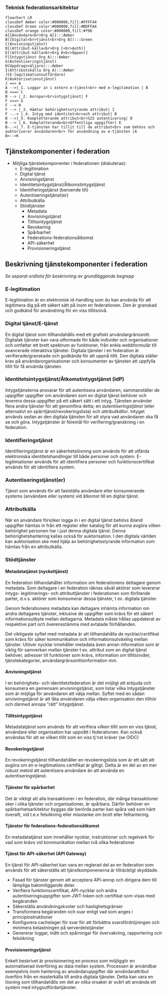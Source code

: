 ### Teknisk federationsarkitektur

```mermaid
flowchart LR
classDef Amber color:#000000,fill:#FFFF44
classDef Green color:#000000,fill:#BDFFA4
classDef orange color:#000000,fill:#f96
A{{Användare<br>Org A}}:::Amber
B([Digital<br>tjänst<br>Org B]):::Green
C(Anvisningstjänst)
D[(Attribut-källa<br>Org C<br>Auth)]
E[(Attribut-källa<br>Org D<br>Öppen)]
F(Intygstjänst Org A):::Amber
G(Autentiseringstjänst)
H(Uppdragsväljare):::Amber
I(Attributskälla Org A):::Amber
J(E-legitimationsutfärdare)
K(Auktorisationstjänst)
J ==> A
A -->|_1. Loggar in i extern e-tjänst<br> med e-legitimation | B
B <==> C
B --> |_2. Anropar<br>intygstjänst| F
F <==> G
F --> H
F --> |_3. Hämtar behörighetsstyrande attribut| I
F -.-> |_4. Intyg med identitet<br>och attribut| B
B -->|_5. Kompletterande attribut<br>S2S autenticering| D
B --> |_6. Kompletterande<br>Offentliga uppgifter| E
B-.->|_7. E-tjänsten har tillit till de attribut<br> som behövs och auktoriserar användaren<br> för användning av e-tjänsten |A
B<-->K
```
## Tjänstekomponenter i federation

- Möjliga tjänstekomponenter i federationen (diskuteras):
  - E-legitimation
  - Digital tjänst
  - Anvisningstjänst
  - Identitetsintygstjänst/Åtkomstintygstjänst
  - Identifieringstjänst (beroende till)
  - Autentiseringstjänst(er)
  - Attributkälla
  - Stödtjänster
    - Metadata
    - Anvisningstjänst
    - Tillitsintygstjänst
    - Revokering
    - Spårbarhet
    - Federations-federationsåtkomst
    - API-säkerhet
    - Provisioneringstjänst

## Beskrivning tjänstekomponenter i federation

*Se separat ordlista för beskrivning av grundläggande begrepp*

### E-legitimation

E-legitimation är en elektronisk id-handling som du kan använda för att legitimera dig på ett säkert sätt på inom en federationen. Den är granskad och godkänd för användning för en viss tillitsnivå.

### Digital tjänst/E-tjänst

En digital tjänst som tillhandahålls med ett grafiskt användargränssnitt. Digitalak tjänster kan vara utformade för både individer och organisationer och omfattar ett brett spektrum av funktioner, från enkla webbformulär till avancerade interaktiva tjänster. Digitala tjänster i en federation är verifierade/granskade och godkända för att uppnå tillit. Den digitala ställer krav på användarorganisationer och konsumenter av tjänsten att uppfylla tillit för få använda tjänsten.

### Identitetsintygstjänst/Åtkomstintygstjänst (IdP)

Intygstjänsterna ansvarar för att autentisera användaren, sammanställer de uppgifter uppgifter om användaren som en digital tjänst behöver och leverera dessa uppgifter på ett säkert sätt i ett intyg. Tjänsten använder flera andra tjänster för att genomföra detta; en *autentiseringstjänst* (eller alternativt en spärrtjänst/revokeringslista) och *attributkällor*. Intyget används sedan av den digitala tjänsten för att styra vad användaren ska få se och göra. Intygstjänster är föremål för verifiering/granskning i en federation.

### Identifieringstjänst

Identifieringstjänst är en säkerhetslösning som används för att utfärda elektroniska identitetshandlingar till både personer och system. E-legitimationer används för att identifiera personer och  funktionscertifikat används för att identifiera system. 

### Autentiseringstjänst(er)

 Tjänst som används för att fastställa användare eller konsumerande systems (användare eller system) vid åtkomst till en digital tjänst.

### Attributkälla

När en användare försöker logga in i en digital tjänst behövs ibland uppgifter hämtas in från ett register eller katalog för att kunna avgöra vilken behörighet personen har i just denna digitala tjänst. Denna behörighetshantering kallas också för auktorisation. I den digitala världen kan auktorisation ske med hjälp av behörighetsstyrande information som hämtas från en attributkälla. 


### Stödtjänster

#### Metadatatjänst (nyckeltjänst)

En federation tillhandahåller information om federationens deltagare genom metadata. Som deltagare i en federation räknas såväl aktörer som levererar intygs- legitimerings- och attributtjänster i federationen som förlitande parter, d.v.s. aktörer som konsumerar dessa tjänster, t ex. digitala tjänster.

Genom federationens metadata kan deltagare inhämta information om andra deltagares tjänster, inklusive de uppgifter som krävs för ett säkert informationsutbyte mellan deltagarna. Metadata måste hållas uppdaterat av respektive part och överensstämma med avtalade förhållanden.

Det viktigaste syftet med metadata är att tillhandahålla de nycklar/certifikat som krävs för säker kommunikation och informationsutväxling mellan tjänster. Utöver nycklar innehåller metadata även annan information som är viktig för samverkan mellan tjänster t ex. attribut som en digital tjänst behöver, adresser till funktioner som krävs, information om tillitsnivåer, tjänstekategorier, användargränssnittsinformation mm.

#### Anvisningstjänst

I en behörighets- och identitetsfederation är det möjligt att erbjuda och konsumera en gemensam anvisningstjänst, som listar vilka Intygstjänster som är möjliga för användaren att välja mellan. Syftet med en sådan anvisningstjänst är att låta användaren välja vilken organisation den tillhör och därmed anropa "rätt" Intygstjänst.

#### Tillitsintygstjänst

Metadatatjänst som används för att verifiera vilken tillit som en viss tjänst, användare eller organisation har uppnått i federationen. Kan också användas för att se vilken tillit som en viss tj'nst kräver (se OIDC)

#### Revokeringstjänst

En revokeringstjänst tillhandahåller en revokeringslista som är ett sätt att avgöra om en e-legitimations certifikat är giltigt. Detta är en del av en mer robust metod att autentisera användare än att använda en autentiseringstjänst. 

#### Tjänster för spårbarhet

Det är viktigt att alla transaktioner i en federation, där många transaktioner sker i olika tjänster och organisationer, är spårbara. Därför behöver en spårbarhetsarkitektur byggas där berörda parter kan spåra vad som hänt överallt, vid t.e.x felsökning eller misstanke om brott eller felhantering.

#### Tjänster för federations-federationsåtkomst

En metadatatjänst som innehåller nycklar, instruktioner och regelverk för vad som krävs vid kommunikation mellan två olika federationer

#### Tjänst för API-säkerhet (API Gateway)

En tjänst för API-säkerhet kan vara en reglerad del av en federation som används för att säkerställa att tjänstkomponenerna är tillräckligt skyddade.
- Fasad för tjänster genom att acceptera API-anrop och dirigera dem till lämpliga bakomliggande delar.
- Verifiera funktionscertifikat, API-nycklar och andra autentiseringsuppgifter som JWT-token och certifikat som visas med begäranden
- Säkerställa användningskvoter och hastighetsgränser
- Transformera begäranden och svar enligt vad som anges i principinstruktioner
- Konfigurera cachelager för svar för att förbättra svarsfördröjningen och minimera belastningen på serverdelstjänster
- Genererar loggar, mått och spårningar för övervakning, rapportering och felsökning

#### Provisioneringstjänst

Enkelt beskrivet är provisionering en process som möjliggör en automatiserad överföring av data mellan system. Processen är användbar exempelvis inom hantering av användaruppgifter där användarattribut överförs från en masterkälla till andra digitala tjänster. Detta kan vara en lösning som tillhandahålls om det av olika orsaker är svårt att använda ett system med intygsutfördartjänster.

